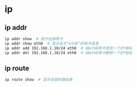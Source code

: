 # ip

## ip addr

``` bash
ip addr show  # 显示全部网卡
ip addr show eth0  # 显示名为“eth0”的网卡信息
ip addr add 192.168.1.10/24 eth0  # 给eth0网卡添加一个IP地址
ip addr del 192.168.1.10/24 eth0  # 给eth0网卡删除一个IP地址
```

## ip route

``` bash
ip route show  # 显示全部的路由表
```